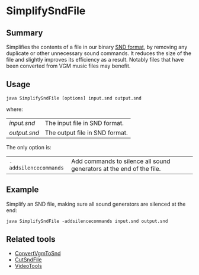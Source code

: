 # SimplifySndFile

## Summary

Simplifies the contents of a file in our binary [SND format](SndFileFormat.md), by removing any
duplicate or other unnecessary sound commands. It reduces the size of the
file and slightly improves its efficiency as a result. Notably files that
have been converted from VGM music files may benefit.

## Usage

    java SimplifySndFile [options] input.snd output.snd

where:

|              |                                |
|--------------|--------------------------------|
| _input.snd_  | The input file in SND format.  |
| _output.snd_ | The output file in SND format. |

The only option is:

|                       |                                                                      |
|-----------------------|----------------------------------------------------------------------|
| `-addsilencecommands` | Add commands to silence all sound generators at the end of the file. |

## Example

Simplify an SND file, making sure all sound generators are silenced at the end:

    java SimplifySndFile -addsilencecommands input.snd output.snd

## Related tools

* [ConvertVgmToSnd](ConvertVgmToSnd.md)
* [CutSndFile](CutSndFile.md)
* [VideoTools](../README.md)
